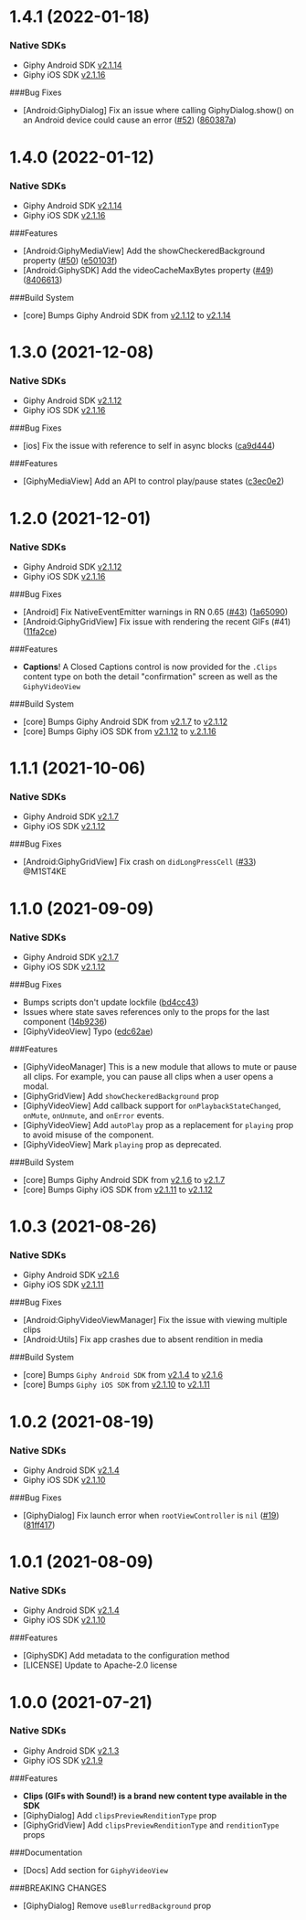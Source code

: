 # 1.4.1 (2022-01-18)

### Native SDKs

- Giphy Android SDK [v2.1.14](https://github.com/Giphy/giphy-android-sdk/releases/tag/v2.1.14)
- Giphy iOS SDK [v2.1.16](https://github.com/Giphy/giphy-ios-sdk/releases/tag/v2.1.16)

###Bug Fixes

- [Android:GiphyDialog] Fix an issue where calling GiphyDialog.show() on an Android device could cause an error ([#52](https://github.com/Giphy/giphy-react-native-sdk/issues/52)) ([860387a](https://github.com/Giphy/giphy-react-native-sdk/commit/860387a90a5cfdfba28be535ca6e7d6dc546a2ac))

# 1.4.0 (2022-01-12)

### Native SDKs

- Giphy Android SDK [v2.1.14](https://github.com/Giphy/giphy-android-sdk/releases/tag/v2.1.14)
- Giphy iOS SDK [v2.1.16](https://github.com/Giphy/giphy-ios-sdk/releases/tag/v2.1.16)

###Features

- [Android:GiphyMediaView] Add the showCheckeredBackground property ([#50](https://github.com/Giphy/giphy-react-native-sdk/issues/50)) ([e50103f](https://github.com/Giphy/giphy-react-native-sdk/commit/e50103fb97a9074419d6224215440aeca5143462))
- [Android:GiphySDK] Add the videoCacheMaxBytes property ([#49](https://github.com/Giphy/giphy-react-native-sdk/issues/49)) ([8406613](https://github.com/Giphy/giphy-react-native-sdk/commit/8406613d8e4f8332ad055a00daa137a66f2bcd79))

###Build System

- [core] Bumps Giphy Android SDK from [v2.1.12](https://github.com/Giphy/giphy-android-sdk/releases/tag/v2.1.12) to [v2.1.14](https://github.com/Giphy/giphy-android-sdk/releases/tag/v2.1.14)

# 1.3.0 (2021-12-08)

### Native SDKs

- Giphy Android SDK [v2.1.12](https://github.com/Giphy/giphy-android-sdk/releases/tag/v2.1.12)
- Giphy iOS SDK [v2.1.16](https://github.com/Giphy/giphy-ios-sdk/releases/tag/v2.1.16)

###Bug Fixes

- [ios] Fix the issue with reference to self in async blocks ([ca9d444](https://github.com/Giphy/giphy-react-native-sdk/commit/ca9d4448b25c24ed7ffc644b1941fd62318fa8a9))

###Features

- [GiphyMediaView] Add an API to control play/pause states ([c3ec0e2](https://github.com/Giphy/giphy-react-native-sdk/commit/c3ec0e2d329eb36c2f223dea72b6ee5f9d0d0ecd))

# 1.2.0 (2021-12-01)

### Native SDKs

- Giphy Android SDK [v2.1.12](https://github.com/Giphy/giphy-android-sdk/releases/tag/v2.1.12)
- Giphy iOS SDK [v2.1.16](https://github.com/Giphy/giphy-ios-sdk/releases/tag/v2.1.16)

###Bug Fixes

- [Android] Fix NativeEventEmitter warnings in RN 0.65 ([#43](https://github.com/Giphy/giphy-react-native-sdk/issues/43)) ([1a65090](https://github.com/Giphy/giphy-react-native-sdk/commit/1a65090))
- [Android:GiphyGridView] Fix issue with rendering the recent GIFs (#41) ([11fa2ce](https://github.com/Giphy/giphy-react-native-sdk/commit/11fa2ce))

###Features

- **Captions**! A Closed Captions control is now provided for the `.Clips` content type on both the detail "confirmation" screen as well as the `GiphyVideoView`

###Build System

- [core] Bumps Giphy Android SDK from [v2.1.7](https://github.com/Giphy/giphy-android-sdk/releases/tag/v2.1.7) to [v2.1.12](https://github.com/Giphy/giphy-android-sdk/releases/tag/v2.1.12)
- [core] Bumps Giphy iOS SDK from [v2.1.12](https://github.com/Giphy/giphy-ios-sdk/releases/tag/v2.1.12) to [v.2.1.16](https://github.com/Giphy/giphy-ios-sdk/releases/tag/v2.1.16)

# 1.1.1 (2021-10-06)

### Native SDKs

- Giphy Android SDK [v2.1.7](https://github.com/Giphy/giphy-android-sdk/releases/tag/v2.1.7)
- Giphy iOS SDK [v2.1.12](https://github.com/Giphy/giphy-ios-sdk/releases/tag/v2.1.12)

###Bug Fixes

- [Android:GiphyGridView] Fix crash on `didLongPressCell` ([#33](https://github.com/Giphy/giphy-react-native-sdk/issues/33)) @M1ST4KE

# 1.1.0 (2021-09-09)

### Native SDKs

- Giphy Android SDK [v2.1.7](https://github.com/Giphy/giphy-android-sdk/releases/tag/v2.1.7)
- Giphy iOS SDK [v2.1.12](https://github.com/Giphy/giphy-ios-sdk/releases/tag/v2.1.12)

###Bug Fixes

- Bumps scripts don't update lockfile ([bd4cc43](https://github.com/Giphy/giphy-react-native-sdk/commit/bd4cc4360fdd2183e23b74ddadb01cdf89112a8c))
- Issues where state saves references only to the props for the last component ([14b9236](https://github.com/Giphy/giphy-react-native-sdk/commit/14b9236535ad9f366be36744b06a7c74a54c8ca4))
- [GiphyVideoView] Typo ([edc62ae](https://github.com/Giphy/giphy-react-native-sdk/commit/edc62ae3f80f38fac1ec17e6d9d87f979370b35d))

###Features

- [GiphyVideoManager] This is a new module that allows to mute or pause all clips. For example, you can pause all clips when a user opens a modal.
- [GiphyGridView] Add `showCheckeredBackground` prop
- [GiphyVideoView] Add callback support for `onPlaybackStateChanged`, `onMute`, `onUnmute`, and `onError` events.
- [GiphyVideoView] Add `autoPlay` prop as a replacement for `playing` prop to avoid misuse of the component.
- [GiphyVideoView] Mark `playing` prop as deprecated.

###Build System

- [core] Bumps Giphy Android SDK from [v2.1.6](https://github.com/Giphy/giphy-android-sdk/releases/tag/v2.1.6) to [v2.1.7](https://github.com/Giphy/giphy-android-sdk/releases/tag/v2.1.7)
- [core] Bumps Giphy iOS SDK from [v2.1.11](https://github.com/Giphy/giphy-ios-sdk/releases/tag/v2.1.11) to [v2.1.12](https://github.com/Giphy/giphy-ios-sdk/releases/tag/v2.1.12)

# 1.0.3 (2021-08-26)

### Native SDKs

- Giphy Android SDK [v2.1.6](https://github.com/Giphy/giphy-android-sdk/releases/tag/v2.1.6)
- Giphy iOS SDK [v2.1.11](https://github.com/Giphy/giphy-ios-sdk/releases/tag/v2.1.11)

###Bug Fixes

- [Android:GiphyVideoViewManager] Fix the issue with viewing multiple clips
- [Android:Utils] Fix app crashes due to absent rendition in media

###Build System

- [core] Bumps `Giphy Android SDK` from [v2.1.4](https://github.com/Giphy/giphy-android-sdk/releases/tag/v2.1.4) to [v2.1.6](https://github.com/Giphy/giphy-android-sdk/releases/tag/v2.1.6)
- [core] Bumps `Giphy iOS SDK` from [v2.1.10](https://github.com/Giphy/giphy-ios-sdk/releases/tag/v2.1.10) to [v2.1.11](https://github.com/Giphy/giphy-ios-sdk/releases/tag/v2.1.11)

# 1.0.2 (2021-08-19)

### Native SDKs

- Giphy Android SDK [v2.1.4](https://github.com/Giphy/giphy-android-sdk/releases/tag/v2.1.4)
- Giphy iOS SDK [v2.1.10](https://github.com/Giphy/giphy-ios-sdk/releases/tag/v2.1.10)

###Bug Fixes

- [GiphyDialog] Fix launch error when `rootViewController` is `nil` ([#19](https://github.com/Giphy/giphy-react-native-sdk/issues/19)) ([81ff417](https://github.com/Giphy/giphy-react-native-sdk/commit/81ff417de548d775210fd2544ebb234cebeb80ec))

# 1.0.1 (2021-08-09)

### Native SDKs

- Giphy Android SDK [v2.1.4](https://github.com/Giphy/giphy-android-sdk/releases/tag/v2.1.4)
- Giphy iOS SDK [v2.1.10](https://github.com/Giphy/giphy-ios-sdk/releases/tag/v2.1.10)

###Features

- [GiphySDK] Add metadata to the configuration method
- [LICENSE] Update to Apache-2.0 license

# 1.0.0 (2021-07-21)

### Native SDKs

- Giphy Android SDK [v2.1.3](https://github.com/Giphy/giphy-android-sdk/releases/tag/v2.1.3)
- Giphy iOS SDK [v2.1.9](https://github.com/Giphy/giphy-ios-sdk/releases/tag/v2.1.9)

###Features

- **Clips (GIFs with Sound!) is a brand new content type available in the SDK**
- [GiphyDialog] Add `clipsPreviewRenditionType` prop
- [GiphyGridView] Add `clipsPreviewRenditionType` and `renditionType` props

###Documentation

- [Docs] Add section for `GiphyVideoView`

###BREAKING CHANGES

- [GiphyDialog] Remove `useBlurredBackground` prop
